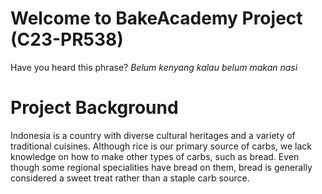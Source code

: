 # Welcome to BakeAcademy Project (C23-PR538)
Have you heard this phrase? _Belum kenyang kalau
belum makan nasi_
# Project Background
Indonesia is a country with diverse cultural heritages and a variety of traditional cuisines. Although rice is our primary source of carbs, we lack knowledge on how to make other types of carbs, such as bread. Even though some regional specialities have bread on them, bread is generally considered a sweet treat rather than a staple carb source.

